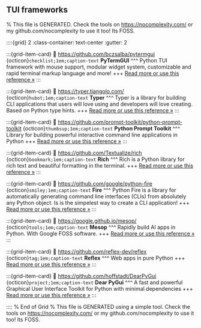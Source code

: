 ## TUI frameworks  

% This file is GENERATED. Check the tools on https://nocomplexity.com/ or my github.com/nocomplexity to use it too! Its FOSS. 

::::{grid} 2
:class-container: text-center
:gutter: 2

:::{grid-item-card}
:link: https://github.com/bczsalba/pytermgui 
{octicon}`checklist;1em;caption-text` **PyTermGUI**
^^^
Python TUI framework with mouse support, modular widget system, customizable and rapid terminal markup language and more! 
+++
[Read more or use this reference »](https://github.com/bczsalba/pytermgui)
:::


:::{grid-item-card}
:link: https://typer.tiangolo.com/ 
{octicon}`hubot;1em;caption-text` **Typer**
^^^
Typer is a library for building CLI applications that users will love using and developers will love creating. Based on Python type hints.
+++
[Read more or use this reference »](https://typer.tiangolo.com/)
:::


:::{grid-item-card}
:link: https://github.com/prompt-toolkit/python-prompt-toolkit 
{octicon}`thumbsup;1em;caption-text` **Python Prompt Toolkit**
^^^
Library for building powerful interactive command line applications in Python
+++
[Read more or use this reference »](https://github.com/prompt-toolkit/python-prompt-toolkit)
:::


:::{grid-item-card}
:link: https://github.com/Textualize/rich 
{octicon}`bookmark;1em;caption-text` **Rich**
^^^
Rich is a Python library for rich text and beautiful formatting in the terminal.
+++
[Read more or use this reference »](https://github.com/Textualize/rich)
:::


:::{grid-item-card}
:link: https://github.com/google/python-fire 
{octicon}`smiley;1em;caption-text` **Fire**
^^^
Python Fire is a library for automatically generating command line interfaces (CLIs) from absolutely any Python object. Is is the simpelest way to create a CLI application!
+++
[Read more or use this reference »](https://github.com/google/python-fire)
:::


:::{grid-item-card}
:link: https://google.github.io/mesop/ 
{octicon}`tools;1em;caption-text` **Mesop**
^^^
Rapidly build AI apps in Python. With Google FOSS software.
+++
[Read more or use this reference »](https://google.github.io/mesop/)
:::


:::{grid-item-card}
:link: https://github.com/reflex-dev/reflex 
{octicon}`tag;1em;caption-text` **Reflex**
^^^
Web apps in pure Python
+++
[Read more or use this reference »](https://github.com/reflex-dev/reflex)
:::


:::{grid-item-card}
:link: https://github.com/hoffstadt/DearPyGui 
{octicon}`project;1em;caption-text` **Dear PyGui**
^^^
A fast and powerful Graphical User Interface Toolkit for Python with minimal dependencies
+++
[Read more or use this reference »](https://github.com/hoffstadt/DearPyGui)
:::


:::: 
 % End of Grid 
% This file is GENERATED using a simple tool. Check the tools on https://nocomplexity.com/ or my github.com/nocomplexity to use it too! Its FOSS. 

